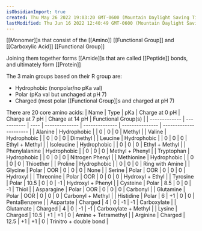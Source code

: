 ```yaml
---
isObsidianImport: true
created: Thu May 26 2022 19:03:20 GMT-0600 (Mountain Daylight Saving Time)
lastModified: Thu Jun 16 2022 12:40:49 GMT-0600 (Mountain Daylight Saving Time)
---
```

[[Monomer]]s that consist of the [[Amino]] [[Functional Group]] and [[Carboxylic Acid]] [[Functional Group]]

Joining them together forms [[Amide]]s that are called [[Peptide]] bonds, and ultimately form [[Protein]]

The 3 main groups based on their R group are:
- Hydrophobic (nonpolar/no pKa val)
- Polar (pKa val but unchaged at pH 7)
- Charged (most polar [[Functional Group]]s and charged at pH 7)

There are 20 core amino acids:
| Name          | Type        | pKa  | Charge at 0 pH | Charge at 7 pH | Charge at 14 pH | Functional Group(s)    |
| ------------- | ----------- | ---- | -------------- | -------------- | --------------- | ---------------------- |
| Alanine       | Hydrophobic |      | 0              | 0              | 0               | Methyl                 |
| Valine        | Hydrophobic |      | 0              | 0              | 0               | Dimethyl               |
| Leucine       | Hydrophobic |      | 0              | 0              | 0               | Ethyl + Methyl         |
| Isoleucine    | Hydrophobic |      | 0              | 0              | 0               | Ethyl + Methyl         |
| Phenylalanine | Hydrophobic |      | 0              | 0              | 0               | Methyl + Phenyl        |
| Tryptophan    | Hydrophobic |      | 0              | 0              | 0               | Nitrogen Phenyl        |
| Methionine    | Hydrophobic |      | 0              | 0              | 0               | Thioether              |
| Proline       | Hydrophobic |      | 0              | 0              | 0               | Ring with Amine        |
| Glycine       | Polar       | OOR  | 0              | 0              | 0               | None                   |
| Serine        | Polar       | OOR  | 0              | 0              | 0               | Hydroxyl               |
| Threonine     | Polar       | OOR  | 0              | 0              | 0               | Hydroxyl + Ethyl       |
| Tyrosine      | Polar       | 10.5 | 0              | 0              | -1              | Hydroxyl + Phenyl      |
| Cysteine      | Polar       | 8.5  | 0              | 0              | -1              | Thiol                  |
| Asparagine    | Polar       | OOR  | 0              | 0              | 0               | Carbonyl               |
| Glutamine     | Polar       | OOR  | 0              | 0              | 0               | Carbonyl + Methyl      |
| Histidine     | Polar       | 6    | +1             | 0              | 0               | PentaBenzene           |
| Aspartate     | Charged     | 4    | 0              | -1             | -1              | Carboxylate            |
| Glutamate     | Charged     | 4    | 0              | -1             | -1              | Carboxylate + Methyl   |
| Lysine        | Charged     | 10.5 | +1             | +1             | 0               | Amine + Tetramethyl    |
| Arginine      | Charged     | 12.5 | +1             | +1             | 0               | Trinitro + double bond | 
